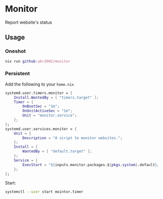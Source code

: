 # Monitor
Report website's status

## Usage
### Oneshot
```nix
nix run github:akr2002/monitor
```
### Persistent
Add the following to your `home.nix`
```nix
systemd.user.timers.monitor = {
    Install.WantedBy = [ "timers.target" ];
    Timer = {
        OnBootSec = "1m";
        OnUnitActiveSec = "1m";
        Unit = "monitor.service";
    };
};
systemd.user.services.monitor = {
    Unit = {
        Description = "A script to monitor websites.";
    };
    Install = {
        WantedBy = [ "default.target" ];
    };
    Service = {
        ExecStart = "${inputs.monitor.packages.${pkgs.system}.default}/bin/monitor";
    };
};
```
Start:
```bash
systemctl --user start mointor.timer
```
